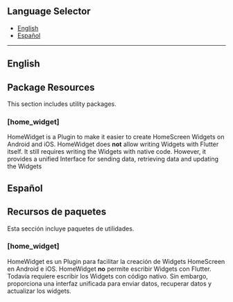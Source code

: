 ## Language Selector

- [ English](#english)
- [ Español](#español)

---

## English

## Package Resources

This section includes utility packages.

### [home_widget]


HomeWidget is a Plugin to make it easier to create HomeScreen Widgets on Android and iOS.
HomeWidget does **not** allow writing Widgets with Flutter itself. It still requires writing the Widgets with native code. However, it provides a unified Interface for sending data, retrieving data and updating the Widgets


## Español

## Recursos de paquetes

Esta sección incluye paquetes de utilidades.

### [home_widget]


HomeWidget es un Plugin para facilitar la creación de Widgets HomeScreen en Android e iOS.
HomeWidget **no** permite escribir Widgets con Flutter. Todavía requiere escribir los Widgets con código nativo. Sin embargo, proporciona una interfaz unificada para enviar datos, recuperar datos y actualizar los widgets.
